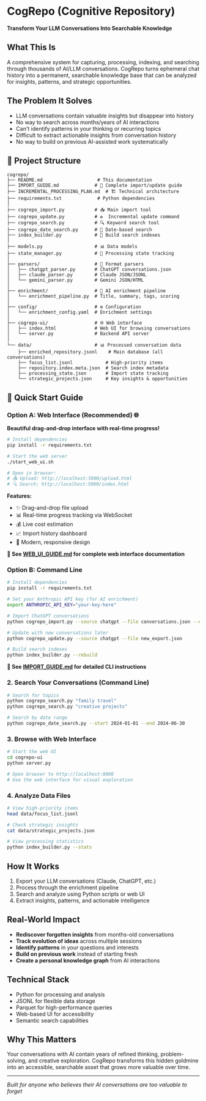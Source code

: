 # CogRepo (Cognitive Repository)
**Transform Your LLM Conversations Into Searchable Knowledge**

## What This Is
A comprehensive system for capturing, processing, indexing, and searching through thousands of AI/LLM conversations. CogRepo turns ephemeral chat history into a permanent, searchable knowledge base that can be analyzed for insights, patterns, and strategic opportunities.

## The Problem It Solves
- LLM conversations contain valuable insights but disappear into history
- No way to search across months/years of AI interactions
- Can't identify patterns in your thinking or recurring topics
- Difficult to extract actionable insights from conversation history
- No way to build on previous AI-assisted work systematically

## 📁 Project Structure

```
cogrepo/
├── README.md                    # This documentation
├── IMPORT_GUIDE.md             # 📖 Complete import/update guide
├── INCREMENTAL_PROCESSING_PLAN.md  # 🏗️ Technical architecture
├── requirements.txt             # Python dependencies
│
├── cogrepo_import.py           # 📥 Main import tool
├── cogrepo_update.py           # ♻️  Incremental update command
├── cogrepo_search.py           # 🔍 Keyword search tool
├── cogrepo_date_search.py      # 📅 Date-based search
├── index_builder.py            # 🔨 Build search indexes
│
├── models.py                   # 📊 Data models
├── state_manager.py            # 💾 Processing state tracking
│
├── parsers/                    # 🔧 Format parsers
│   ├── chatgpt_parser.py       # ChatGPT conversations.json
│   ├── claude_parser.py        # Claude JSON/JSONL
│   └── gemini_parser.py        # Gemini JSON/HTML
│
├── enrichment/                 # 🤖 AI enrichment pipeline
│   └── enrichment_pipeline.py  # Title, summary, tags, scoring
│
├── config/                     # ⚙️ Configuration
│   └── enrichment_config.yaml  # Enrichment settings
│
├── cogrepo-ui/                 # 🌐 Web interface
│   ├── index.html              # Web UI for browsing conversations
│   └── server.py               # Backend API server
│
└── data/                       # 📊 Processed conversation data
    ├── enriched_repository.jsonl    # Main database (all conversations)
    ├── focus_list.jsonl            # High-priority items
    ├── repository.index.meta.json  # Search index metadata
    ├── processing_state.json       # Import state tracking
    └── strategic_projects.json     # Key insights & opportunities
```

## 🚀 Quick Start Guide

### Option A: Web Interface (Recommended) 🌐

**Beautiful drag-and-drop interface with real-time progress!**

```bash
# Install dependencies
pip install -r requirements.txt

# Start the web server
./start_web_ui.sh

# Open in browser:
# 📤 Upload: http://localhost:5000/upload.html
# 🔍 Search: http://localhost:5000/index.html
```

**Features:**
- ✨ Drag-and-drop file upload
- 📊 Real-time progress tracking via WebSocket
- 💰 Live cost estimation
- 📈 Import history dashboard
- 🎨 Modern, responsive design

**📖 See [WEB_UI_GUIDE.md](WEB_UI_GUIDE.md) for complete web interface documentation**

### Option B: Command Line

```bash
# Install dependencies
pip install -r requirements.txt

# Set your Anthropic API key (for AI enrichment)
export ANTHROPIC_API_KEY="your-key-here"

# Import ChatGPT conversations
python cogrepo_import.py --source chatgpt --file conversations.json --enrich

# Update with new conversations later
python cogrepo_update.py --source chatgpt --file new_export.json

# Build search indexes
python index_builder.py --rebuild
```

**📖 See [IMPORT_GUIDE.md](IMPORT_GUIDE.md) for detailed CLI instructions**

### 2. **Search Your Conversations (Command Line)**
```bash
# Search for topics
python cogrepo_search.py "family travel"
python cogrepo_search.py "creative projects"

# Search by date range
python cogrepo_date_search.py --start 2024-01-01 --end 2024-06-30
```

### 3. **Browse with Web Interface**
```bash
# Start the web UI
cd cogrepo-ui
python server.py

# Open browser to http://localhost:8000
# Use the web interface for visual exploration
```

### 4. **Analyze Data Files**
```bash
# View high-priority items
head data/focus_list.jsonl

# Check strategic insights
cat data/strategic_projects.json

# View processing statistics
python index_builder.py --stats
```

## How It Works
1. Export your LLM conversations (Claude, ChatGPT, etc.)
2. Process through the enrichment pipeline
3. Search and analyze using Python scripts or web UI
4. Extract insights, patterns, and actionable intelligence

## Real-World Impact
- **Rediscover forgotten insights** from months-old conversations
- **Track evolution of ideas** across multiple sessions
- **Identify patterns** in your questions and interests
- **Build on previous work** instead of starting fresh
- **Create a personal knowledge graph** from AI interactions

## Technical Stack
- Python for processing and analysis
- JSONL for flexible data storage
- Parquet for high-performance queries
- Web-based UI for accessibility
- Semantic search capabilities

## Why This Matters
Your conversations with AI contain years of refined thinking, problem-solving, and creative exploration. CogRepo transforms this hidden goldmine into an accessible, searchable asset that grows more valuable over time.

---
*Built for anyone who believes their AI conversations are too valuable to forget*
